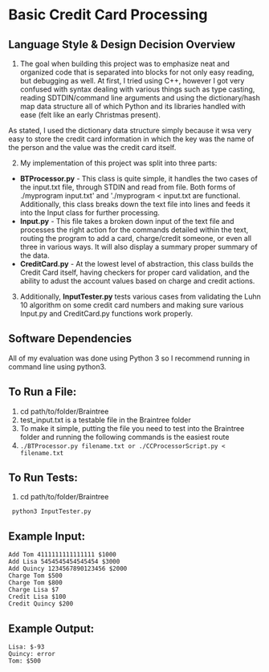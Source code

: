 # Basic Credit Card Processing

## Language Style & Design Decision Overview

1. The goal when building this project was to emphasize neat and organized code that is separated into blocks for not only easy reading, but debugging as well. At first, I tried using C++, however I got very confused with syntax dealing with various things such as type casting, reading SDTDIN/command line arguments and using the dictionary/hash map data structure all of which Python and its libraries handled with ease (felt like an early Christmas present). 

As stated, I used the dictionary data structure simply because it wsa very easy to store the credit card information in which the key was the name of the person and the value was the credit card itself.

2. My implementation of this project was split into three parts:
  - **BTProcessor.py** - This class is quite simple, it handles the two cases of the input.txt file, through STDIN and read from file. Both forms of ./myprogram input.txt' and './myprogram < input.txt are functional. Additionally, this class breaks down the text file into lines and feeds it into the Input class for further processing.
  - **Input.py** - This file takes a broken down input of the text file and processes the right action for the commands detailed within the text, routing the program to add a card, charge/credit someone, or even all three in various ways. It will also display a summary proper summary of the data.
  - **CreditCard.py** - At the lowest level of abstraction, this class builds the Credit Card itself, having checkers for proper card validation, and the ability to adust the account values based on charge and credit actions.
  
3. Additionally, **InputTester.py** tests various cases from validating the Luhn 10 algorithm on some credit card numbers and making sure various Input.py and CreditCard.py functions work properly.
    

## Software Dependencies
 All of my evaluation was done using Python 3 so I recommend running in command line using python3.

## To Run a File:

1. cd path/to/folder/Braintree
2. test_input.txt is a testable file in the Braintree folder
3. To make it simple, putting the file you need to test into the Braintree folder and running the following commands is the easiest route
4. ```./BTProcessor.py filename.txt or ./CCProcessorScript.py < filename.txt``` 


## To Run Tests:

1. cd path/to/folder/Braintree
```
 python3 InputTester.py

```

## Example Input:

```
Add Tom 4111111111111111 $1000
Add Lisa 5454545454545454 $3000
Add Quincy 1234567890123456 $2000
Charge Tom $500
Charge Tom $800
Charge Lisa $7
Credit Lisa $100
Credit Quincy $200
```

## Example Output:

```
Lisa: $-93
Quincy: error
Tom: $500
```